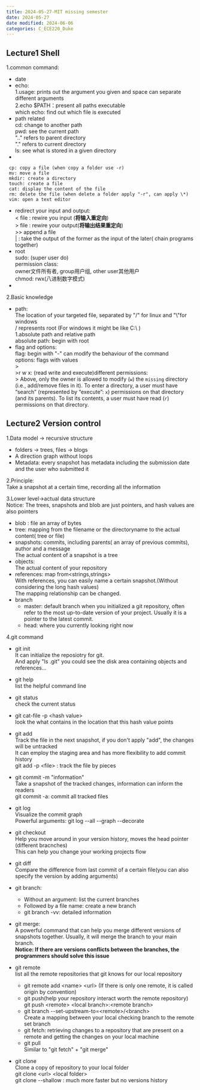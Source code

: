 ```yaml
---
title: 2024-05-27-MIT missing semester
date: 2024-05-27
date modified: 2024-06-06
categories: C_ECE220_Duke
---
```


## Lecture1 Shell

1.common command:
   - date
   - echo:  
     1.usage: prints out the argument you given and space can separate different arguments  
	 2.echo $PATH：present all paths executable  
	 which echo: find out which file is executed
   - path related  
	 cd: change to another path  
	 pwd: see the current path  
	 ".." refers to parent directory  
	 "." refers to current directory  
	 ls: see what is stored in a given directory
   - 

	 cp: copy a file (when copy a folder use -r)  
	 mv: move a file  
	 mkdir: create a directory  
	 touch: create a file  
	 cat: display the content of the file  
	 rm: delete the file (when delete a folder apply "-r", can apply \*)  
	 vim: open a text editor

   - redirect your input and output:  
     \< file : rewire you input (**将输入重定向**)  
     \> file : rewire your output(**将输出结果重定向**)  
     \>> append a file  
     \| : take the output of the former as the input of the later( chain programs together)
   - root  
     sudo: (super user do)  
     permission class:  
     owner文件所有者, group用户组, other user其他用户  
     chmod: rwx(八进制数字模式)
   - 
2.Basic knowledge
   - path:  
     The location of your targeted file, separated by "/" for linux and "\\"for windows  
     / represents root (For windows it might be like C:\\ )  
	     1.absolute path and relative path  
	     absolute path: begin with root
   - flag and options:  
	 flag: begin with "-" can modify the behaviour of the command  
     options: flags with values  
    >  
    >r w x: (read write and execute)different permissions:  
    > Above, only the owner is allowed to modify (`w`) the `missing` directory (i.e., add/remove files in it). To enter a directory, a user must have “search” (represented by “execute”: `x`) permissions on that directory (and its parents). To list its contents, a user must have read (`r`) permissions on that directory.

## Lecture2 Version control

1.Data model -> recursive structure
- folders -> trees, files -> blogs
- A direction graph without loops 
- Metadata: every snapshot has metadata including the submission date and the user who submitted it

2.Principle:  
Take a snapshot at a certain time, recording all the information

3.Lower level->actual data structure  
Notice: The trees, snapshots and blob are just pointers, and hash values are also pointers
- blob : file an array of bytes
- tree: mapping from the filename or the directoryname to the actual content( tree or file)
- snapshots: commits, including parents( an array of previous commits), author and a message  
    The actual content of a snapshot is a tree
- objects:  
	 The actual content of your repository
- references: map from<strings,strings>  
	 With references, you can easily name a certain snapshot.(Without considering the long hash values)  
	 The mapping relationship can be changed.
- branch
	 - master: default branch when you initialized a git repository, often refer to the most up-to-date version of your project. Usually it is a pointer to the latest commit.
	 - head: where you currently looking right now


4.git command
- git init  
  It can initialize the reposiotry for git.  
  And apply "ls .git" you could see the disk area containing objects and references...
- git help  
  list the helpful command line
- git status  
  check the current status
- git cat-file -p \<hash value\>  
	look the what contains in the location that this hash value points
- git add  
  Track the file in the next snapshot, if you don't apply "add", the changes will be untracked  
  It can employ the staging area and has more flexibility to add commit history  
  git add -p \<file\> : track the file by pieces

- git commit -m "information"  
  Take a snapshot of the tracked changes, information can inform the readers  
  git commit -a: commit all tracked files

- git log  
  Visualize  the commit graph  
  Powerful arguments: git log --all --graph --decorate

- git checkout  
  Help you move around in your version history, moves the head pointer (different bracnches)  
  This can help you change your working projects flow

- git diff  
  Compare the difference from last commit of a certain file(you can also specify the version by adding arguments)

- git branch:
  - Without an argument: list the current branches
  - Followed by a file name: create a new branch 
  - git branch -vv: detailed information


- git merge:  
  A powerful command that can help you merge different versions of snapshots together. Usually, it will merge the branch to your main branch.  
   **Notice: If there are versions conflicts between the branches, the programmers should solve this issue**
   
- git remote  
  list all the remote repositories that git knows for our local repository
  - git remote add \<name\> \<url\> (If there is only one remote, it is called origin by convention)
  - git push(help your repository interact worth the remote repository)  
	 git push \<remote\> \<local branch\>:\<remote branch\>
  -  git branch --set-upstream-to=\<remote\>/\<branch\>  
    Create a mapping between your local checking branch to the remote set branch
  - git fetch: retrieving changes to a repository that are present on a remote and getting the changes on your local machine
  - git pull  
    Similar to "git fetch" + "git merge"

- git clone  
  Clone a copy of repository to your local folder  
  git clone \<url\> \<local folder\>  
  git clone --shallow : much more faster but no versions history